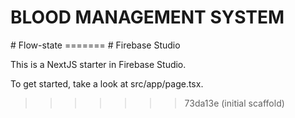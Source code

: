 <H1>BLOOD MANAGEMENT SYSTEM</H1> 
# Flow-state
=======
# Firebase Studio

This is a NextJS starter in Firebase Studio.

To get started, take a look at src/app/page.tsx.
>>>>>>> 73da13e (initial scaffold)
